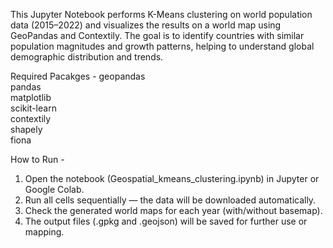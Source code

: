 This Jupyter Notebook performs K-Means clustering on world population data (2015–2022) and visualizes the results on a world map using GeoPandas and Contextily.
The goal is to identify countries with similar population magnitudes and growth patterns, helping to understand global demographic distribution and trends.

Required Pacakges - 
geopandas  
pandas  
matplotlib  
scikit-learn  
contextily  
shapely  
fiona

How to Run - 
1. Open the notebook (Geospatial_kmeans_clustering.ipynb) in Jupyter or Google Colab.
2. Run all cells sequentially — the data will be downloaded automatically.
3. Check the generated world maps for each year (with/without basemap).
4. The output files (.gpkg and .geojson) will be saved for further use or mapping.
